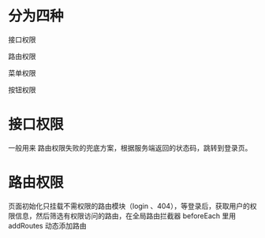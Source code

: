 # 分为四种

接口权限

路由权限

菜单权限

按钮权限




# 接口权限

一般用来 路由权限失败的兜底方案，根据服务端返回的状态码，跳转到登录页。


# 路由权限

页面初始化只挂载不需权限的路由模块（login 、404），等登录后，获取用户的权限信息，然后筛选有权限访问的路由，在全局路由拦截器 beforeEach 里用 addRoutes 动态添加路由